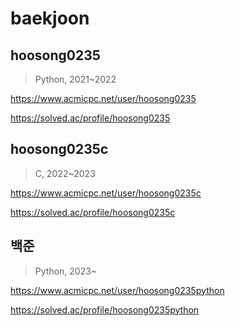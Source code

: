 # baekjoon

## hoosong0235

> Python, 2021~2022

https://www.acmicpc.net/user/hoosong0235

https://solved.ac/profile/hoosong0235

## hoosong0235c

> C, 2022~2023

https://www.acmicpc.net/user/hoosong0235c

https://solved.ac/profile/hoosong0235c

## 백준

> Python, 2023~

https://www.acmicpc.net/user/hoosong0235python

https://solved.ac/profile/hoosong0235python
